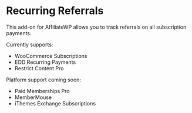 Recurring Referrals
======================

This add-on for AffiliateWP allows you to track referrals on all subscription payments.

Currently supports:

- WooCommerce Subscriptions
- EDD Recurring Payments
- Restrict Content Pro

Platform support coming soon:

- Paid Memberships Pro
- MemberMouse
- iThemes Exchange Subscriptions
